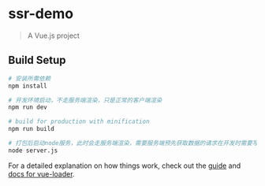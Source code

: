 # ssr-demo

> A Vue.js project

## Build Setup

``` bash
# 安装所需依赖
npm install

# 开发环境启动，不走服务端渲染，只是正常的客户端渲染
npm run dev

# build for production with minification
npm run build

# 打包后启动node服务，此时会走服务端渲染，需要服务端预先获取数据的请求在开发时需要写在asyncData中。这部分请求会由服务端发送
node server.js
```

For a detailed explanation on how things work, check out the [guide](http://vuejs-templates.github.io/webpack/) and [docs for vue-loader](http://vuejs.github.io/vue-loader).
